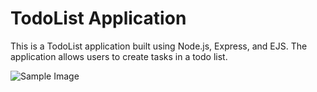 # TodoList Application

This is a TodoList application built using Node.js, Express, and EJS. The application allows users to create tasks in a todo list.


![Sample Image](https://i.ibb.co/S7Chnf2/ing-todo.png)
